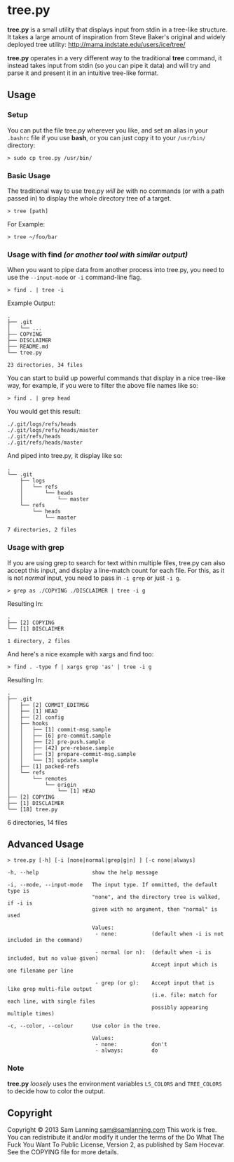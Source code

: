 tree.py
=======

**tree.py** is a small utility that displays input from stdin in a tree-like structure. It takes a large amount of inspiration from Steve Baker's original and widely deployed tree utility: http://mama.indstate.edu/users/ice/tree/

**tree.py** operates in a very different way to the traditional **tree** command, it instead takes input from stdin (so you can pipe it data) and will try and parse it and present it in an intuitive tree-like format.

## Usage

### Setup

You can put the file tree.py wherever you like, and set an alias in your `.bashrc` file if you use **bash**, or you can just copy it to your `/usr/bin/` directory:

    > sudo cp tree.py /usr/bin/

### Basic Usage

The traditional way to use tree.py *will be* with no commands (or with a path passed in) to display the whole directory tree of a target.

    > tree [path]

For Example:

    > tree ~/foo/bar
    
### Usage with find *(or another tool with similar output)*

When you want to pipe data from another process into tree.py, you need to use the `--input-mode` or `-i` command-line flag.

    > find . | tree -i
    
Example Output:

    .
    ├── .git
    │   └── ...
    ├── COPYING
    ├── DISCLAIMER
    ├── README.md
    └── tree.py
    
    23 directories, 34 files

You can start to build up powerful commands that display in a nice tree-like way, for example, if you were to filter the above file names like so:

    > find . | grep head
    
You would get this result:

    ./.git/logs/refs/heads
    ./.git/logs/refs/heads/master
    ./.git/refs/heads
    ./.git/refs/heads/master

And piped into tree.py, it display like so:

    .
    └── .git
        ├── logs
        │   └── refs
        │       └── heads
        │           └── master
        └── refs
            └── heads
                └── master
                
    7 directories, 2 files

### Usage with grep

If you are using grep to search for text within multiple files, tree.py can also accept this input, and display a line-match count for each file. For this, as it is not *normal* input, you need to pass in `-i grep` or just `-i g`.

    > grep as ./COPYING ./DISCLAIMER | tree -i g
    
Resulting In:

    .
    ├── [2] COPYING
    └── [1] DISCLAIMER
    
    1 directory, 2 files
    
And here's a nice example with xargs and find too:

    > find . -type f | xargs grep 'as' | tree -i g
    
Resulting In:

    .
    ├── .git
    │   ├── [2] COMMIT_EDITMSG
    │   ├── [1] HEAD
    │   ├── [2] config
    │   ├── hooks
    │   │   ├── [1] commit-msg.sample
    │   │   ├── [6] pre-commit.sample
    │   │   ├── [2] pre-push.sample
    │   │   ├── [42] pre-rebase.sample
    │   │   ├── [3] prepare-commit-msg.sample
    │   │   └── [3] update.sample
    │   ├── [1] packed-refs
    │   └── refs
    │       └── remotes
    │           └── origin
    │               └── [1] HEAD
    ├── [2] COPYING
    ├── [1] DISCLAIMER
    └── [18] tree.py

6 directories, 14 files

## Advanced Usage

    > tree.py [-h] [-i [none|normal|grep|g|n] ] [-c none|always]
          
    -h, --help                 show the help message
    
    -i, --mode, --input-mode   The input type. If ommitted, the default type is
                               "none", and the directory tree is walked, if -i is
                               given with no argument, then "normal" is used
                               
                               Values:
                                - none:           (default when -i is not included in the command)
                                
                                - normal (or n):  (default when -i is included, but no value given)
                                                  Accept input which is one filename per line
                                                  
                                - grep (or g):    Accept input that is like grep multi-file output
                                                  (i.e. file: match for each line, with single files
                                                  possibly appearing multiple times)
                        
    -c, --color, --colour      Use color in the tree.
    
                               Values:
                                - none:           don't
                                - always:         do
                                
### Note

**tree.py** *loosely* uses the environment variables `LS_COLORS` and `TREE_COLORS` to decide how to color the output.


## Copyright

Copyright © 2013 Sam Lanning <sam@samlanning.com>
This work is free. You can redistribute it and/or modify it under the terms of the Do What The Fuck You Want To Public License, Version 2, as published by Sam Hocevar. See the COPYING file for more details.

